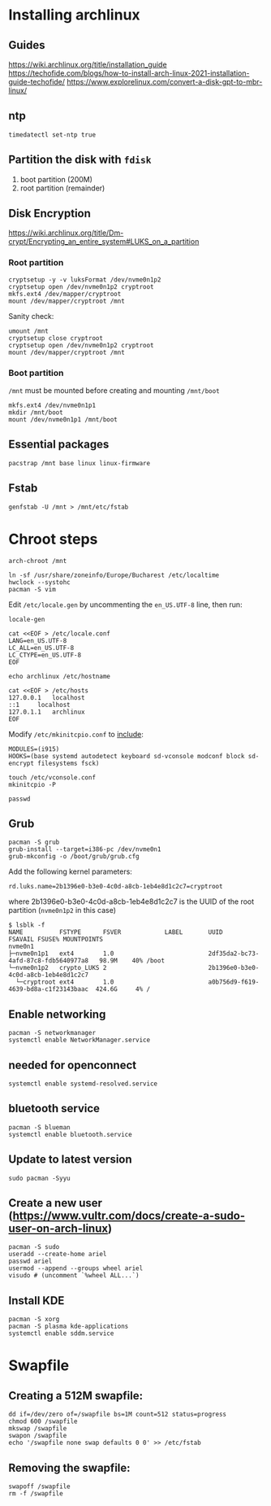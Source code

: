 # Installing archlinux
## Guides
https://wiki.archlinux.org/title/installation_guide
https://techofide.com/blogs/how-to-install-arch-linux-2021-installation-guide-techofide/
https://www.explorelinux.com/convert-a-disk-gpt-to-mbr-linux/

## ntp
```
timedatectl set-ntp true
```
## Partition the disk with `fdisk`
1. boot partition (200M)
2. root partition (remainder)

## Disk Encryption
https://wiki.archlinux.org/title/Dm-crypt/Encrypting_an_entire_system#LUKS_on_a_partition
### Root partition
```
cryptsetup -y -v luksFormat /dev/nvme0n1p2
cryptsetup open /dev/nvme0n1p2 cryptroot
mkfs.ext4 /dev/mapper/cryptroot
mount /dev/mapper/cryptroot /mnt
```
Sanity check:
```
umount /mnt
cryptsetup close cryptroot
cryptsetup open /dev/nvme0n1p2 cryptroot
mount /dev/mapper/cryptroot /mnt
```

### Boot partition
`/mnt` must be mounted before creating and mounting `/mnt/boot`
```
mkfs.ext4 /dev/nvme0n1p1
mkdir /mnt/boot
mount /dev/nvme0n1p1 /mnt/boot
```


## Essential packages
```
pacstrap /mnt base linux linux-firmware
```

## Fstab
```
genfstab -U /mnt > /mnt/etc/fstab
```

# Chroot steps
```
arch-chroot /mnt
```

```
ln -sf /usr/share/zoneinfo/Europe/Bucharest /etc/localtime
hwclock --systohc
pacman -S vim
```

Edit `/etc/locale.gen` by uncommenting the `en_US.UTF-8` line, then run:
```
locale-gen
```

```
cat <<EOF > /etc/locale.conf
LANG=en_US.UTF-8
LC_ALL=en_US.UTF-8
LC_CTYPE=en_US.UTF-8
EOF
```

```
echo archlinux /etc/hostname
```

```
cat <<EOF > /etc/hosts
127.0.0.1	localhost
::1		localhost
127.0.1.1	archlinux
EOF
```

Modify `/etc/mkinitcpio.conf` to [include](https://wiki.archlinux.org/title/Dm-crypt/Encrypting_an_entire_system#Configuring_mkinitcpio):
```
MODULES=(i915)
HOOKS=(base systemd autodetect keyboard sd-vconsole modconf block sd-encrypt filesystems fsck)
```

```
touch /etc/vconsole.conf
mkinitcpio -P
```

```
passwd
```

## Grub
```
pacman -S grub
grub-install --target=i386-pc /dev/nvme0n1
grub-mkconfig -o /boot/grub/grub.cfg
```
Add the following kernel parameters:
```
rd.luks.name=2b1396e0-b3e0-4c0d-a8cb-1eb4e8d1c2c7=cryptroot
```
where 2b1396e0-b3e0-4c0d-a8cb-1eb4e8d1c2c7 is the UUID of the root partition (`nvme0n1p2` in this case)
```
$ lsblk -f
NAME          FSTYPE      FSVER            LABEL       UUID                                 FSAVAIL FSUSE% MOUNTPOINTS
nvme0n1
├─nvme0n1p1   ext4        1.0                          2df35da2-bc73-4afd-87c8-fdb5640977a8   98.9M    40% /boot
└─nvme0n1p2   crypto_LUKS 2                            2b1396e0-b3e0-4c0d-a8cb-1eb4e8d1c2c7
  └─cryptroot ext4        1.0                          a0b756d9-f619-4639-bd8a-c1f23143baac  424.6G     4% /
```

## Enable networking
```
pacman -S networkmanager
systemctl enable NetworkManager.service
```

## needed for openconnect
```
systemctl enable systemd-resolved.service
```

## bluetooth service
```
pacman -S blueman
systemctl enable bluetooth.service
```

## Update to latest version
```
sudo pacman -Syyu
```

## Create a new user (https://www.vultr.com/docs/create-a-sudo-user-on-arch-linux)
```
pacman -S sudo
useradd --create-home ariel
passwd ariel
usermod --append --groups wheel ariel
visudo # (uncomment `%wheel ALL...`)
```

## Install KDE
```
pacman -S xorg
pacman -S plasma kde-applications
systemctl enable sddm.service
```

# Swapfile
## Creating a 512M swapfile:
```
dd if=/dev/zero of=/swapfile bs=1M count=512 status=progress
chmod 600 /swapfile
mkswap /swapfile
swapon /swapfile
echo '/swapfile none swap defaults 0 0' >> /etc/fstab
```
## Removing the swapfile:
```
swapoff /swapfile
rm -f /swapfile
```
